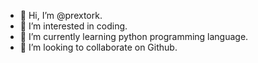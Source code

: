 - 👋 Hi, I’m @prextork.
- 👀 I’m interested in coding.
- 🌱 I’m currently learning python programming language.
- 💞️ I’m looking to collaborate on Github.


<!---
prextork/prextork is a ✨ special ✨ repository because its `README.md` (this file) appears on your GitHub profile.
You can click the Preview link to take a look at your changes.
--->

